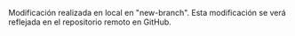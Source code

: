 Modificación realizada en local en "new-branch". Esta modificación se verá reflejada en el repositorio remoto en GitHub.
